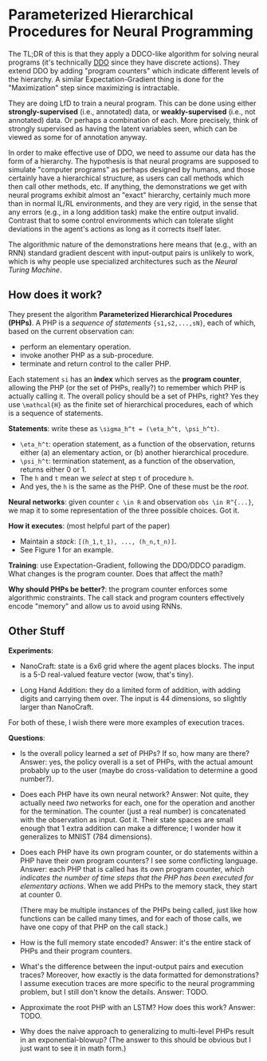 # Parameterized Hierarchical Procedures for Neural Programming

The TL;DR of this is that they apply a DDCO-like algorithm for solving neural
programs (it's technically [DDO][1] since they have discrete actions). They
extend DDO by adding "program counters" which indicate different levels of the
hierarchy. A similar Expectation-Gradient thing is done for the "Maximization"
step since maximizing is intractable.

They are doing LfD to train a neural program. This can be done using either
**strongly-supervised** (i.e., annotated) data, or **weakly-supervised** (i.e.,
not annotated) data. Or perhaps a combination of each. More precisely, think of
strongly supervised as having the latent variables seen, which can be viewed as
some for of annotation anyway.

In order to make effective use of DDO, we need to assume our data has the form
of a hierarchy. The hypothesis is that neural programs are supposed to simulate
"computer programs" as perhaps designed by humans, and those certainly have a
hierarchical structure, as users can call methods which then call other methods,
etc. If anything, the demonstrations we get with neural programs exhibit almost
an "exact" hierarchy, certainly much more than in normal IL/RL environments, and
they are very rigid, in the sense that any errors (e.g., in a long addition
task) make the entire output invalid. Contrast that to some control environments
which can tolerate slight deviations in the agent's actions as long as it
corrects itself later.

The algorithmic nature of the demonstrations here means that (e.g., with an RNN)
standard gradient descent with input-output pairs is unlikely to work, which is
why people use specialized architectures such as the *Neural Turing Machine*.


## How does it work?

They present the algorithm **Parameterized Hierarchical Procedures (PHPs)**. A
PHP is a *sequence of statements* `{s1,s2,...,sN}`, each of which, based on the
current observation can:

- perform an elementary operation.
- invoke another PHP as a sub-procedure.
- terminate and return control to the caller PHP.

Each statement `si` has an **index** which serves as the **program counter**,
allowing the PHP (or the set of PHPs, really?) to remember which PHP is actually
calling it. The overall policy should be a set of PHPs, right? Yes they use
`\mathcal{H}` as the finite set of hierarchical procedures, each of which is a
sequence of statements.

**Statements**: write these as `\sigma_h^t = (\eta_h^t, \psi_h^t)`.

- `\eta_h^t`: operation statement, as a function of the observation, returns
  either (a) an elementary action, or (b) another hierarchical procedure.
- `\psi_h^t`: termination statement, as a function of the observation, returns
  either 0 or 1.
- The `h` and `t` mean we *select* at step `t` of procedure `h`.
- And yes, the `h` is the same as the PHP. One of these must be the *root*.

**Neural networks**: given counter `c \in R` and observation `obs \in R^{...}`,
we map it to some representation of the three possible choices. Got it.

**How it executes**: (most helpful part of the paper)

- Maintain a *stack*: `[(h_1,t_1), ..., (h_n,t_n)]`.
- See Figure 1 for an example.

**Training**: use Expectation-Gradient, following the DDO/DDCO paradigm. What
changes is the program counter. Does that affect the math?

**Why should PHPs be better?**: the program counter enforces some algorithmic
constraints. The call stack and program counters effectively encode "memory" and
allow us to avoid using RNNs.


## Other Stuff

**Experiments**:

- NanoCraft: state is a 6x6 grid where the agent places blocks. The input is a
  5-D real-valued feature vector (wow, that's tiny).

- Long Hand Addition: they do a limited form of addition, with adding digits and
  carrying them over. The input is 44 dimensions, so slightly larger than
  NanoCraft.

For both of these, I wish there were more examples of execution traces.

**Questions**:

- Is the overall policy learned a *set* of PHPs? If so, how many are there?
  Answer: yes, the policy overall is a set of PHPs, with the actual amount
  probably up to the user (maybe do cross-validation to determine a good
  number?).

- Does each PHP have its own neural network? Answer: Not quite, they actually
  need *two* networks for each, one for the operation and another for the
  termination. The counter (just a real number) is concatenated with the
  observation as input. Got it. Their state spaces are small enough that 1 extra
  addition can make a difference; I wonder how it generalizes to MNIST (784
  dimensions).

- Does each PHP have its own program counter, or do statements within a PHP have
  their own program counters? I see some conflicting language. Answer: each PHP
  that is called has its own program counter, *which indicates the number of
  time steps that the PHP has been executed for elementary actions*. When we add
  PHPs to the memory stack, they start at counter 0. 

  (There may be multiple instances of the PHPs being called, just like how
  functions can be called many times, and for each of those calls, we have one
  copy of that PHP on the call stack.)

- How is the full memory state encoded? Answer: it's the entire stack of PHPs
  and their program counters.

- What's the difference between the input-output pairs and execution traces?
  Moreover, how exactly is the data formatted for demonstrations? I assume
  execution traces are more specific to the neural programming problem, but I
  still don't know the details. Answer: TODO.

- Approximate the root PHP with an LSTM? How does this work? Answer: TODO.

- Why does the naive approach to generalizing to multi-level PHPs result in an
  exponential-blowup? (The answer to this should be obvious but I just want to
  see it in math form.)


[1]:https://danieltakeshi.github.io/2017/11/24/ddo/

